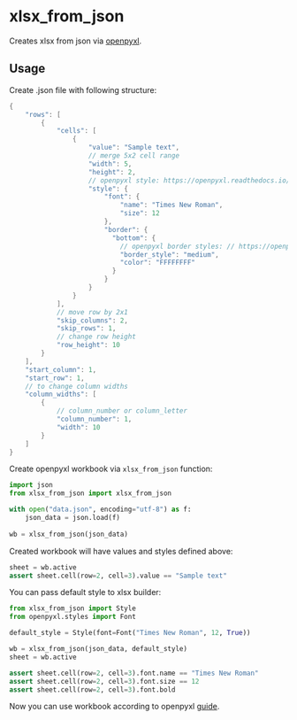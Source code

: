 # xlsx_from_json

Creates xlsx from json via [openpyxl](https://openpyxl.readthedocs.io/en/latest/index.html).

## Usage

Create .json file with following structure:

```java
{
    "rows": [
        {
            "cells": [
                {
                    "value": "Sample text",
                    // merge 5x2 cell range
                    "width": 5,
                    "height": 2,
                    // openpyxl style: https://openpyxl.readthedocs.io/en/2.5/styles.html
                    "style": {
                        "font": {
                            "name": "Times New Roman",
                            "size": 12
                        },
                        "border": {
                          "bottom": {
                            // openpyxl border styles: // https://openpyxl.readthedocs.io/en/stable/_modules/openpyxl/styles/borders.html
                            "border_style": "medium",
                            "color": "FFFFFFFF"
                          }
                        }
                    }
                }
            ],
            // move row by 2x1
            "skip_columns": 2,
            "skip_rows": 1,
            // change row height
            "row_height": 10
        }
    ],
    "start_column": 1,
    "start_row": 1,
    // to change column widths
    "column_widths": [
        {
            // column_number or column_letter
            "column_number": 1,
            "width": 10
        }
    ]
}
```

Create openpyxl workbook via ``xlsx_from_json`` function:

```python
import json
from xlsx_from_json import xlsx_from_json

with open("data.json", encoding="utf-8") as f:
    json_data = json.load(f)
    
wb = xlsx_from_json(json_data)
```

Created workbook will have values and styles defined above:

```python
sheet = wb.active
assert sheet.cell(row=2, cell=3).value == "Sample text"
```

You can pass default style to xlsx builder:

```python
from xlsx_from_json import Style
from openpyxl.styles import Font

default_style = Style(font=Font("Times New Roman", 12, True))

wb = xlsx_from_json(json_data, default_style)
sheet = wb.active

assert sheet.cell(row=2, cell=3).font.name == "Times New Roman"
assert sheet.cell(row=2, cell=3).font.size == 12
assert sheet.cell(row=2, cell=3).font.bold
```


Now you can use workbook according to openpyxl [guide](https://openpyxl.readthedocs.io/en/latest/usage.html).
